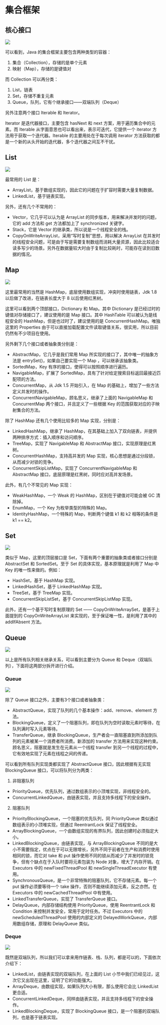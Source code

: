 # 集合框架

## 核心接口

![](../../img/java/collection/interfaces.png)

可以看到，Java 的集合框架主要包含两种类型的容器：
1. 集合（Collection），存储的是单个元素
2. 映射（Map），存储的是键值对

而 Collection 可以再分类：
1. List，链表
2. Set，存储不重复元素
3. Queue，队列，它有个继承接口——双端队列（Deque）

另外注意两个接口 Iterable 和 Iterator。

Iterator 是迭代器接口，主要包含 hasNext 和 next 方案，用于遍历集合中的元素。而 Iterable 从字面意思也可以看出来，表示可迭代，它提供一个 iterator 方法用于获取一个迭代器。Iterable 的主要用处在于每次调用 iterator 方法获取的都是一个新的从头开始的迭代器，多个迭代器之间互不干扰。

## List

![](../../img/java/collection/list.png)

最常用的 List 是：
* ArrayList，基于数组实现的，因此它的问题在于扩容时需要大量复制数据。
* LinkedList，基于链表实现。

另外，还有几个不常用的：
* Vector，它几乎可以认为是 ArrayList 的同步版本，用来解决并发时的问题，它的 add 方法和 get 方法都加上了 synchronized 关键字。
* Stack，它是 Vector 的继承类，所以说是一个线程安全的栈。
* CopyOnWriteArrayList，采用“写时复制”思想，用以解决 ArrayList 在并发时的线程安全问题，可是由于写是需要复制数组而消耗大量资源，因此比较适合读多写少的场景。另外在数据量较大时由于复制比较耗时，可能存在读到旧数据的情况。

## Map

![](../../img/java/collection/map.png)

这里最常用的当然是 HashMap，底层使用数组实现，冲突时使用链表，Jdk 1.8 以后做了改进，在链表长度大于 8 以后使用红黑树。

这里可以看到两个顶部接口，Dictionary 和 Map。其中 Dictionary 是已经过时的键值对存储接口了，建议使用的是 Map 接口。其中 HashTable 可以被认为是线程安全的 HashMap，但是也过时了，建议使用的是 ConcurrentHashMap。唯独这里的 Properties 由于可以直接加载配置文件读取键值关系，很实用，所以目前仍然有不少项目在使用。

另外剩下几个接口或者抽象类分别是：

* AbstractMap，它几乎是我们常用 Map 所实现的接口了，其中唯一的抽象方法是 entrySet()，如果自己要实现一个 Map ，可以继承该抽象类。
* SortedMap，Key 有序的接口，使得可以按照顺序进行遍历。
* NavigableMap，扩展了 SortedMap，具有了针对给定搜索目标返回最接近匹配项的方法。
* ConcurrentMap，从 Jdk 1.5 开始引入，在 Map 的基础上，增加了一些方法定义并发时的操作。
* ConcurrentNavigableMap，顾名思义，继承了上面的 NavigableMap 和 ConcurrentMap 两个接口，并且定义了一些根据 Key 的范围获取对应的子映射集合的方法。

除了 HashMap 还有几个使用比较多的 Map 实现，分别是：

* LinkedHashMap，继承了 HashMap，在其基础上加入了双向链表，并提供两种排序方式：插入顺序和访问顺序。
* TreeMap，实现了 NavigableMap 和 AbstractMap 接口，实现原理是红黑树。
* ConcurrentHashMap，支持高并发的 Map 实现，核心思想是通过分段锁，从而减少对锁的竞争。
* ConcurrentSkipListMap，实现了 ConcurrentNavigableMap 和 AbstractMap 接口，底层原理是红黑树，同时应对高并发场景。

此外，有几个不常见的 Map 实现：

* WeakHashMap，一个 Weak 的 HashMap，区别在于键值对可能会被 GC 清除掉。
* EnumMap，一个 Key 为枚举类型的特殊的 Map。
* IdentityHashMap，一个特殊的 Map，判断两个键值 k1 和 k2 相等的条件是 k1 == k2。

## Set

![](../../img/java/collection/set.png)

类似于 Map，这里的顶层接口是 Set，下面有两个重要的抽象类或者接口分别是 AbstractSet 和 SortedSet。至于 Set 的具体实现，基本原理就是利用了 Map 中 Key 的唯一性来做的。例如：

* HashSet，基于 HashMap 实现。
* LinkedHashSet，基于 LinkedHashMap 实现。
* TreeSet，基于 TreeMap 实现。
* ConcurrentSkipListSet，基于 ConcurrentSkipListMap 实现。

此外，还有一个基于写时复制原理的 Set —— CopyOnWriteArraySet，是基于上面提到的 CopyOnWriteArrayList 来实现的，至于保证唯一性，是利用了其中的 addIfAbsent 方法。

## Queue

![](../../img/java/collection/queue-deque.png)

以上是所有队列相关继承关系，可以看到主要分为 Queue 和 Deque（双端队列），下面将这两部分拆开进行介绍。

### Queue

![](../../img/java/collection/queue.png)

除了 Queue 接口之外，主要有3个接口或者抽象类：

* AbstractQueue，实现了队列的几个基本操作：add、remove、element 方法。
* BlockingQueue，定义了一个阻塞队列，即在队列为空时读取元素时等待，在队列满时写入元素等待。
* TransferQueue，继承 BlockingQueue，生产者会一直阻塞直到所添加到队列的元素被某一个消费者所消费。新添加的 transfer 方法用来实现这种约束。顾名思义，阻塞就是发生在元素从一个线程 transfer 到另一个线程的过程中，它有效地实现了元素在线程之间的传递。

可以看到所有队列实现类都实现了 AbstractQueue 接口，因此根据有无实现 BlockingQueue 接口，可以将队列分为两类：

1. 非阻塞队列

* PriorityQueue，优先队列，通过数组表示的小顶堆实现，非线程安全的。
* ConcurrentLinkedQueue，由链表实现，并且支持多线程下的安全操作。

2. 阻塞队列

* PriorityBlockingQueue，一个阻塞的优先队列，同 PriorityQueue 类似通过数组表示的小顶堆实现，但通过 ReentrantLock 保证了线程安全。
* ArrayBlockingQueue，一个由数组实现的有界队列，因此创建时必须指定大小。
* LinkedBlockingQueue，由链表实现，与 ArrayBlockingQueue 不同的是大小不需要指定，优点在于可以无限增长，另外不同于前者在生产和消费时使用相同的锁，而它对 take 和 put 操作使用不同的锁从而减少了并发时的锁竞争，但有个缺点在于入队时要将元素包装为 Node 对象，增大了内存开销。在 Executors 中的 newFixedThreadPool 和 newSingleThreadExecutor 有使用。
* SynchronousQueue，是一个非常特殊的阻塞队列，它不存储元素。每一个 put 操作必须要等待一个 take 操作，否则不能继续添加元素，反之亦然。在 Executors 中的 newCachedThreadPool 中有使用。
* LinkedTransferQueue，实现了 TransferQueue 接口。
* DelayQueue，内部存储结构使用 PriorityQueue，使用 ReentrantLock 和 Condition 来控制并发安全，常用于定时任务。不过 Executors 中的 newScheduledThreadPool 使用的内部定义的 DelayedWorkQueue，内部用数组存储，原理和 DelayQueue 类似。

### Deque

![](../../img/java/collection/deque.png)

既然是双端队列，所以我们可以拿来用作链表、栈、队列，都是可以的，下面依次介绍下：

* LinkedList，由链表实现的双端队列，在上面的 List 小节中我们已经见过，这次它又出现在这里，证明了它的功能强大。
* ArrayDeque，由数组实现，如果队列大小有限，那么使用它会比 LinkedList 更合适。
* ConcurrentLinkedDeque，同样由链表实现，并且支持多线程下的安全操作。
* LinkedBlockingDeque，实现了 BlockingQueue 接口，是一个阻塞的双端队列，也是基于链表实现。
